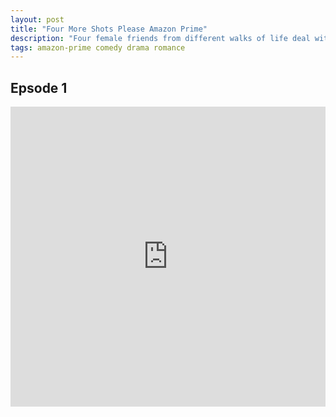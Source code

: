 ```yaml
---
layout: post
title: "Four More Shots Please Amazon Prime"
description: "Four female friends from different walks of life deal with romance, work-life conflicts, ambitions and anxieties in modern-day India."
tags: amazon-prime comedy drama romance
---
```


## Epsode 1

<div class="responsive-container">
<iframe src="https://drive.google.com/file/d/1NRjK6vCO6TwwYMJa31-sAiwvJxvyorcb/preview" frameborder="0" marginwidth="0" marginheight="0" scrolling="NO" width="100%" height="480" allowfullscreen></iframe>
<div style="width: 80px; height: 80px; position: absolute; opacity: 0; right: 0px; top: 0px;"> </div></div>
